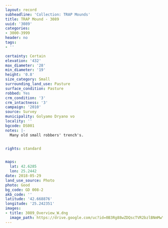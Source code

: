 ```yaml
---
layout: record
subheadline: 'Collection: TRAP Mounds'
title: TRAP Mound - 3089
uuid: '3089'
categories:
- 3000-3999
header: no
tags:
- ''

certainty: Certain
elevation: '432'
max_diameter: '28'
min_diameter: '19'
height: '0.8'
size_category: Small
surrounding_land_use: Pasture
surface_condition: Pasture
robbed: Yes
crm_condition: '3'
crm_intactness: '3'
campaign: '2010'
source: Survey
municipality: Golyamo Dryano vo
locality: ''
bgcode: DS001
notes: |-
  Many old small robbers' trench's.


rights: standard


maps:
  lat: 42.6285
  lon: 25.2442
date: 2018-05-29
land_use_source: Photo
photo: Good
bg_code: GD 008-2
akb_code: ''
latitude: '42.668876'
longitude: '25.242351'
images:
- title: 3089_Overview_W.dng
  image_path: https://drive.google.com/uc?id=0B3Rg88wZDQscTVR2bzlBNmMwYnc
---
```

